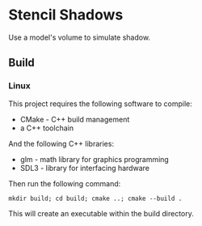 # Stencil Shadows
Use a model's volume to simulate shadow.

## Build
### Linux
This project requires the following software to compile:
- CMake - C++ build management
- a C++ toolchain

And the following C++ libraries:
- glm - math library for graphics programming
- SDL3 - library for interfacing hardware

Then run the following command:

    mkdir build; cd build; cmake ..; cmake --build .

This will create an executable within the build directory.
